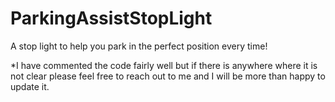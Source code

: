 # ParkingAssistStopLight
A stop light to help you park in the perfect position every time!

*I have commented the code fairly well but if there is anywhere where it is not clear please feel free to reach out to me and I will be more than happy to update it.

